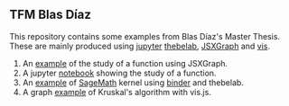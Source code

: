 ## TFM Blas Díaz

This repository contains some examples from Blas Díaz's Master Thesis. These are mainly produced using [jupyter](http://jupyter.org) [thebelab](https://github.com/minrk/thebelab), [JSXGraph](http://jsxgraph.uni-bayreuth.de/wp/index.html) and [vis](http://visjs.org).

1. An [example](jsxgraph/webjsx.html) of the study of a function using JSXGraph.
1. A jupyter [notebook](jupyter/ejemplo-sage-jupyter.ipynb) showing the study of a function.
1. An [example](thebelab/sage.html) of [SageMath](http://www.sagemath.org) kernel using [binder](https://mybinder.org) and thebelab.
1. A graph [example](vis/Kruskal.html) of Kruskal's algorithm with vis.js. 
